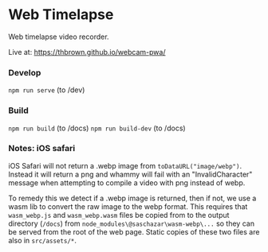 # Web Timelapse 

Web timelapse video recorder.

Live at: https://thbrown.github.io/webcam-pwa/

### Develop

`npm run serve` (to /dev)

### Build

`npm run build` (to /docs)
`npm run build-dev` (to /docs)

### Notes: iOS safari

iOS Safari will not return a .webp image from `toDataURL("image/webp")`. Instead it will return a png and whammy will fail with an "InvalidCharacter" message when attempting to compile a video with png instead of webp.

To remedy this we detect if a .webp image is returned, then if not, we use a wasm lib to convert the raw image to the webp format. This requires
that `wasm_webp.js` and `wasm_webp.wasm` files be copied from to the output directory (`/docs`) from `node_modules\@saschazar\wasm-webp\...` so they can be served from the root of the web page. Static copies of these two files are also in `src/assets/*`.
